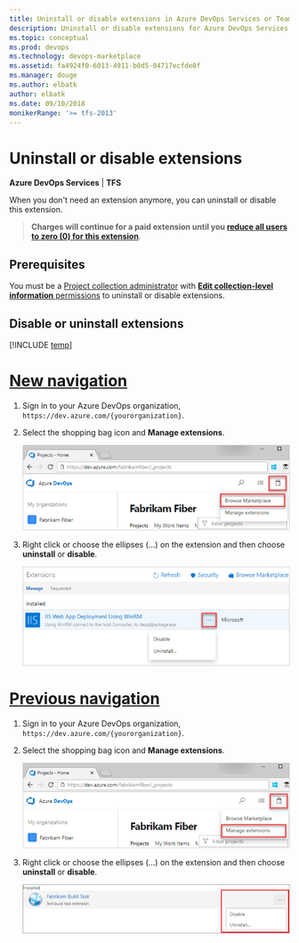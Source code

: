 ```yaml
---
title: Uninstall or disable extensions in Azure DevOps Services or Team Foundation Server (TFS)
description: Uninstall or disable extensions for Azure DevOps Services or Team Foundation Server
ms.topic: conceptual
ms.prod: devops
ms.technology: devops-marketplace
ms.assetid: fa4924f0-6013-4911-b0d5-04717ecfde0f
ms.manager: douge
ms.author: elbatk
author: elbatk
ms.date: 09/10/2018
monikerRange: '>= tfs-2013'
---
```


 
# Uninstall or disable extensions

**Azure DevOps Services** | **TFS** 

When you don't need an extension anymore, you can uninstall or disable this extension.

> **Charges will continue for a paid extension until you [reduce all users to zero (0) for this extension](./how-to/change-paid-extension-users.md)**.

## Prerequisites

You must be a [Project collection administrator](../organizations/security/set-project-collection-level-permissions.md) with [**Edit collection-level information** permissions](../organizations/security/permissions.md#collection) to uninstall or disable extensions.

## Disable or uninstall extensions

[!INCLUDE [temp](../boards/_shared/new-agile-hubs-feature.md)]

# [New navigation](#tab/new-nav)

1. Sign in to your Azure DevOps organization, ```https://dev.azure.com/{yourorganization}```.

2. Select the shopping bag icon and **Manage extensions**.

   ![Shopping bag icon, Browse Marketplace](../organizations/billing/_img/_shared/shopping-bag-browse-marketplace.png)

3. Right click or choose the ellipses (...) on the extension and then choose **uninstall** or **disable**.

   ![Disable or uninstall extension](_img/disable-or-uninstall-extension.png)

# [Previous navigation](#tab/previous-nav)

1. Sign in to your Azure DevOps organization, ```https://dev.azure.com/{yourorganization}```.

2. Select the shopping bag icon and **Manage extensions**.

   ![Shopping bag icon, Manage extensions](../organizations/billing/_img/_shared/marketplace-shopping-bag-manage-extensions.png)

3. Right click or choose the ellipses (...) on the extension and then choose **uninstall** or **disable**.

    ![Uninstall or disable extensions](_img/disable-uninstall-extension.png)
